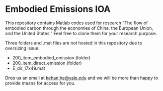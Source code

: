 # Embodied Emissions IOA

This repository contains Matlab codes used for research "The flow of embodied carbon through the economies of China, the European Union, and the United States."
Feel free to clone them for your research purpose.

Three folders and .mat files are not hosted in this repository due to oversizing issue:

- 200\_item\_embodied\_emission (folder)
- 200\_item\_direct\_emission (folder)
- E\_dir\_17x49.mat

Drop us an email at kehan.he@yale.edu and we will be more than happy to provide means for access for you.

